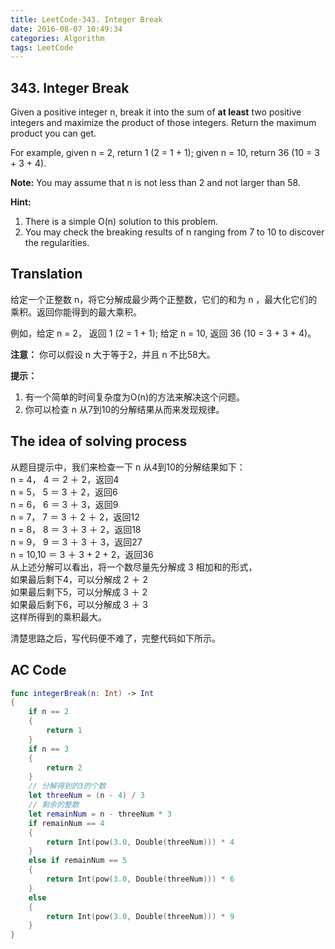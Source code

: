 ```yaml
---
title: LeetCode-343. Integer Break  
date: 2016-08-07 10:49:34  
categories: Algorithm  
tags: LeetCode  
---
```


## 343. Integer Break  

Given a positive integer n, break it into the sum of **at least** two positive integers and maximize the product of those integers. Return the maximum product you can get.

For example, given n = 2, return 1 (2 = 1 + 1); given n = 10, return 36 (10 = 3 + 3 + 4).

**Note:** You may assume that n is not less than 2 and not larger than 58.

**Hint:**

1. There is a simple O(n) solution to this problem.
2. You may check the breaking results of n ranging from 7 to 10 to discover the regularities.

## Translation

给定一个正整数 n，将它分解成最少两个正整数，它们的和为 n ，最大化它们的乘积。返回你能得到的最大乘积。 

例如，给定 n = 2， 返回 1 (2 = 1 + 1); 给定 n = 10, 返回 36 (10 = 3 + 3 + 4)。  

**注意：** 你可以假设 n 大于等于2，并且 n 不比58大。  

**提示：**

1. 有一个简单的时间复杂度为O(n)的方法来解决这个问题。
2. 你可以检查 n 从7到10的分解结果从而来发现规律。

## The idea of solving process  

从题目提示中，我们来检查一下 n 从4到10的分解结果如下：    
n = 4， 4 ＝ 2 ＋ 2，返回4  
n = 5， 5 ＝ 3 ＋ 2，返回6  
n = 6， 6 ＝ 3 ＋ 3，返回9  
n = 7， 7 ＝ 3 ＋ 2 ＋ 2，返回12  
n = 8， 8 ＝ 3 ＋ 3 ＋ 2，返回18  
n = 9， 9 ＝ 3 ＋ 3 ＋ 3，返回27  
n = 10,10 ＝ 3 ＋ 3 + 2 + 2，返回36  
从上述分解可以看出，将一个数尽量先分解成 3 相加和的形式，  
如果最后剩下4，可以分解成 2 ＋ 2  
如果最后剩下5，可以分解成 3 ＋ 2  
如果最后剩下6，可以分解成 3 ＋ 3  
这样所得到的乘积最大。  

清楚思路之后，写代码便不难了，完整代码如下所示。

## AC Code

```swift
func integerBreak(n: Int) -> Int
{
    if n == 2
    {
        return 1
    }
    if n == 3
    {
        return 2
    }
    // 分解得到的3的个数
    let threeNum = (n - 4) / 3
    // 剩余的整数
    let remainNum = n - threeNum * 3
    if remainNum == 4
    {
        return Int(pow(3.0, Double(threeNum))) * 4
    }
    else if remainNum == 5
    {
        return Int(pow(3.0, Double(threeNum))) * 6
    }
    else
    {
        return Int(pow(3.0, Double(threeNum))) * 9
    }
}
```
